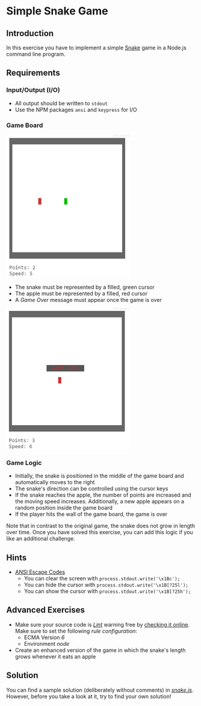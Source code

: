 # Simple Snake Game

## Introduction

In this exercise you have to implement a simple [Snake](https://en.wikipedia.org/wiki/Snake_(video_game)) game in a Node.js command line program.

## Requirements

### Input/Output (I/O)

* All output should be written to `stdout`
* Use the NPM packages `ansi` and `keypress` for I/O

### Game Board

![Snake](snake-1.png)

* The snake must be represented by a filled, green cursor
* The apple must be represented by a filled, red cursor
* A *Game Over* message must appear once the game is over

![Snake Game Over](snake-2.png)

### Game Logic

* Initially, the snake is positioned in the middle of the game board and automatically moves to the right
* The snake's direction can be controlled using the cursor keys
* If the snake reaches the apple, the number of points are increased and the moving speed increases. Additionally, a new apple appears on a random position inside the game board
* If the player hits the wall of the game board, the game is over

Note that in contrast to the original game, the snake does not grow in length over time. Once you have solved this exercise, you can add this logic if you like an additional challenge.

## Hints

* [ANSI Escape Codes](https://en.wikipedia.org/wiki/ANSI_escape_code)
  * You can clear the screen with `process.stdout.write('\x1Bc');`
  * You can hide the cursor with `process.stdout.write('\x1B[?25l');`
  * You can show the cursor with `process.stdout.write('\x1B[?25h');`

## Advanced Exercises

* Make sure your source code is [*Lint*](https://en.wikipedia.org/wiki/Lint_(software)) warning free by [checking it online](http://eslint.org/demo/). Make sure to set the following *rule configuration*:
  * ECMA Version *6*
  * Environment *node*
* Create an enhanced version of the game in which the snake's length grows whenever it eats an apple

## Solution

You can find a sample solution (deliberately without comments) in [*snake.js*](snake.js). However, before you take a look at it, try to find your own solution!
